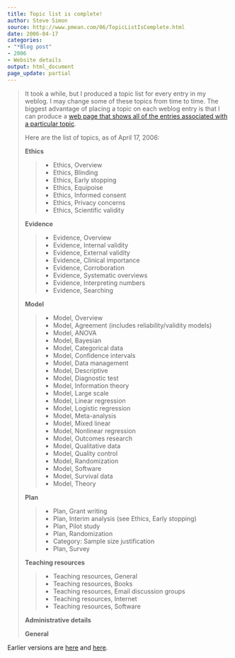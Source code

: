 ```yaml
---
title: Topic list is complete!
author: Steve Simon
source: http://www.pmean.com/06/TopicListIsComplete.html
date: 2006-04-17
categories:
- "*Blog post"
- 2006
- Website details
output: html_document
page_update: partial
---
```


> It took a while, but I produced a topic list for every entry in my
> weblog. I may change some of these topics from time to time. The
> biggest advantage of placing a topic on each weblog entry is that I
> can produce a [web page that shows all of the entries associated with
> a particular topic](../TopicList.html).
>
> Here are the list of topics, as of April 17, 2006:
>
> **Ethics**
>
> > -   Ethics, Overview
> > -   Ethics, Blinding
> > -   Ethics, Early stopping
> > -   Ethics, Equipoise
> > -   Ethics, Informed consent
> > -   Ethics, Privacy concerns
> > -   Ethics, Scientific validity
>
> **Evidence**
>
> > -   Evidence, Overview
> > -   Evidence, Internal validity
> > -   Evidence, External validity
> > -   Evidence, Clinical importance
> > -   Evidence, Corroboration
> > -   Evidence, Systematic overviews
> > -   Evidence, Interpreting numbers
> > -   Evidence, Searching
>
> **Model**
>
> > -   Model, Overview
> > -   Model, Agreement (includes reliability/validity models)
> > -   Model, ANOVA
> > -   Model, Bayesian
> > -   Model, Categorical data
> > -   Model, Confidence intervals
> > -   Model, Data management
> > -   Model, Descriptive
> > -   Model, Diagnostic test
> > -   Model, Information theory
> > -   Model, Large scale
> > -   Model, Linear regression
> > -   Model, Logistic regression
> > -   Model, Meta-analysis
> > -   Model, Mixed linear
> > -   Model, Nonlinear regression
> > -   Model, Outcomes research
> > -   Model, Qualitative data
> > -   Model, Quality control
> > -   Model, Randomization
> > -   Model, Software
> > -   Model, Survival data
> > -   Model, Theory
>
> **Plan**
>
> > -   Plan, Grant writing
> > -   Plan, Interim analysis (see Ethics, Early stopping)
> > -   Plan, Pilot study
> > -   Plan, Randomization
> > -   Category: Sample size justification
> > -   Plan, Survey
>
> **Teaching resources**
>
> > -   Teaching resources, General
> > -   Teaching resources, Books
> > -   Teaching resources, Email discussion groups
> > -   Teaching resources, Internet
> > -   Teaching resources, Software
>
> **Administrative details**
>
> **General**

Earlier versions are [here][sim1] and [here][sim2].

[sim1]: http://www.pmean.com/06/TopicListIsComplete.html
[sim2]: http://new.pmean.com/TopicListIsComplete/
